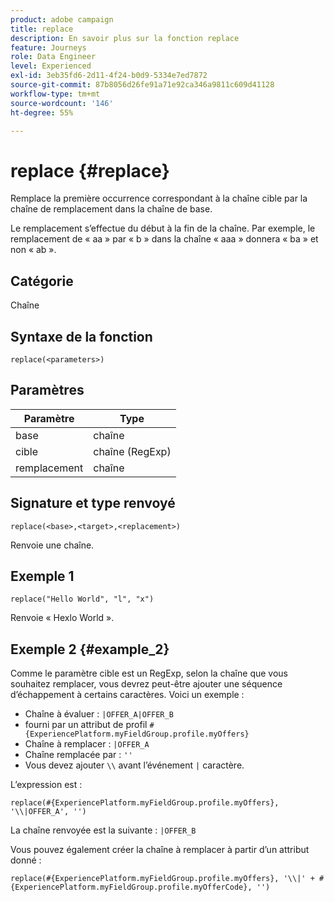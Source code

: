 ```yaml
---
product: adobe campaign
title: replace
description: En savoir plus sur la fonction replace
feature: Journeys
role: Data Engineer
level: Experienced
exl-id: 3eb35fd6-2d11-4f24-b0d9-5334e7ed7872
source-git-commit: 87b8056d26fe91a71e92ca346a9811c609d41128
workflow-type: tm+mt
source-wordcount: '146'
ht-degree: 55%

---
```


# replace {#replace}

Remplace la première occurrence correspondant à la chaîne cible par la chaîne de remplacement dans la chaîne de base.

Le remplacement s’effectue du début à la fin de la chaîne. Par exemple, le remplacement de « aa » par « b » dans la chaîne « aaa » donnera « ba » et non « ab ».

## Catégorie

Chaîne

## Syntaxe de la fonction

`replace(<parameters>)`

## Paramètres

| Paramètre | Type |
|-----------|--------------|
| base | chaîne |
| cible | chaîne (RegExp) |
| remplacement | chaîne |

## Signature et type renvoyé

`replace(<base>,<target>,<replacement>)`

Renvoie une chaîne.

## Exemple 1

`replace("Hello World", "l", "x")`

Renvoie « Hexlo World ».

## Exemple 2 {#example_2}

Comme le paramètre cible est un RegExp, selon la chaîne que vous souhaitez remplacer, vous devrez peut-être ajouter une séquence d’échappement à certains caractères. Voici un exemple :

* Chaîne à évaluer : `|OFFER_A|OFFER_B`
* fourni par un attribut de profil `#{ExperiencePlatform.myFieldGroup.profile.myOffers}`
* Chaîne à remplacer : `|OFFER_A`
* Chaîne remplacée par : `''`
* Vous devez ajouter `\\` avant l’événement `|` caractère.

L’expression est :

`replace(#{ExperiencePlatform.myFieldGroup.profile.myOffers}, '\\|OFFER_A', '')`

La chaîne renvoyée est la suivante : `|OFFER_B`

Vous pouvez également créer la chaîne à remplacer à partir d’un attribut donné :

`replace(#{ExperiencePlatform.myFieldGroup.profile.myOffers}, '\\|' + #{ExperiencePlatform.myFieldGroup.profile.myOfferCode}, '')`
